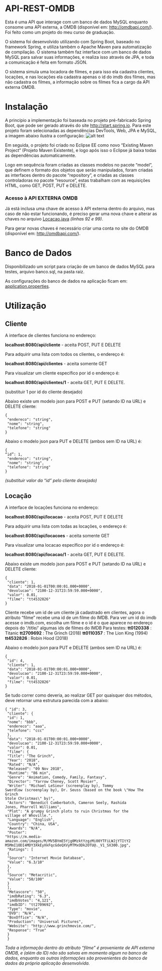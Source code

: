 # API-REST-OMDB

Esta é uma API que interage com um banco de dados MySQL enquanto consome uma API externa, a OMDB (disponível em: http://omdbapi.com/).
Foi feito como um projeto do meu curso de graduação.


O sistema foi desenvolvido utilizando com Spring Boot, baseado no framework Spring, e utiliza também o Apache Maven para automatização de compilação. O sistema também faz interface com um banco de dados MySQL para salvar suas informações, e realiza isso através de JPA, e toda a comunicação é feita em formato JSON.

O sistema simula uma locadora de filmes, e para isso ela cadastra clientes, locações, e nas locações ela cadastra apenas o id do imdb dos filmes, mas não cadastra os filmes, a informação sobre os filmes fica a cargo da API externa OMDB.

# Instalação

A princípio a implementação foi baseada no projeto pré-fabricado Spring
Boot, que pode ser gerado através do site <http://start.spring.io>.
Para este projeto foram selecionadas as dependências DevTools, Web, JPA
e MySQL, a imagem abaixo ilustra a configuração:
![alt text](https://i.imgur.com/D6hoVsP.png)

Em seguida, o projeto foi criado no Eclipse EE como novo “Existing Maven Project” (Projeto Maven Existente), e logo após isso o Eclipse já baixa todas as dependências automaticamente.

Logo em sequência foram criadas as classes modelos no pacote “model”,
que definem o formato dos objetos que serão manipulados, foram criadas as
interfaces dentro do pacote “repository”, e criadas as classes controladoras no
pacote “resource”, estas trabalham com as requisições HTML, como GET, POST,
PUT e DELETE.

### Acesso à API EXTERNA OMDB
Já está inclusa uma chave de acesso à API externa dentro do arquivo, mas caso de não estar funcionando, é preciso gerar uma nova chave e alterar as chaves no arquivo [Locacao.java](/api-omdb/src/main/java/br/edu/ifpr/locadora/apirest/models/Locacao.java) _(linhas 92 e 99)_.

Para gerar novas chaves é necessário criar uma conta no site do OMDB (disponível em: http://omdbapi.com/).

# Banco de Dados

Disponibilizado um script para criação de um banco de dados MySQL para testes, arquivo banco.sql, na pasta raiz.

As configurações do banco de dados na aplicação ficam em: [application.properties](api-omdb/src/main/resources/application.properties).

# Utilização

## Cliente

A interface de clientes funciona no endereço:

**localhost:8080/api/cliente** - aceita POST, PUT E DELETE

Para adquirir uma lista com todos os clientes, o endereço é:

**localhost:8080/api/clientes** - aceita somente GET

Para visualizar um cliente específico por id o endereço é:

**localhost:8080/api/clientes/1** - aceita GET, PUT E DELETE.

(substituir 1 por id do cliente desejado)

Abaixo existe um modelo json para POST e PUT (setando ID na URL) e
DELETE cliente:
```
{
 "endereco": "string",
 "nome": "string",
 "telefone": "string"
}
```
Abaixo o modelo json para PUT e DELETE (ambos sem ID na URL) é:
```
{
“id”: 1,
 "endereco": "string",
 "nome": "string",
 "telefone": "string"
}
```
_(substituir valor da “id” pelo cliente desejado)_

## Locação

A interface de locações funciona no endereço:

**localhost:8080/api/locacao** - aceita POST, PUT E DELETE

Para adquirir uma lista com todas as locações, o endereço é:

**localhost:8080/api/locacoes** - aceita somente GET

Para visualizar uma locacao específico por id o endereço é:

**localhost:8080/api/locacao/1** - aceita GET, PUT E DELETE.

Abaixo existe um modelo json para POST e PUT (setando ID na URL) e
DELETE cliente:
```
{
 "cliente": 1,
 "data": "2018-01-01T00:00:01.000+0000",
 "devolucao": "2100-12-31T23:59:59.000+0000",
 "valor": 0.01,
 "filme": "tt4532826"
}
```
Cliente recebe um id de um cliente já cadastrado em clientes, agora o
atributo “filme” recebe uma id de um filme do IMDB. Para ver um id do imdb acesse
o imdb.com, escolha um filme e o id é o que aparece no endereço depois do '/title/'
algumas ids de filmes do IMDB Para testes:
**tt0120338** : Titanic
**tt2709692** : The Grinch (2018)
**tt0110357** : The Lion King (1994)
**tt4532826** : Robin Hood (2018)

Abaixo o modelo json para PUT e DELETE (ambos sem ID na URL) é:
```
{
 "id": 4,
 "cliente": 1,
 "data": "2018-01-01T00:00:01.000+0000",
 "devolucao": "2100-12-31T23:59:59.000+0000",
 "valor": 0.01,
 "filme": "tt4532826"
}
```

Se tudo correr como deveria, ao realizar GET por quaisquer dos métodos,
deve retornar uma estrutura parecida com a abaixo:
```
{ "id": 3,
 "cliente": {
 "id": 1,
 "nome": "bbb",
 "endereco": "aaa",
 "telefone": "ccc"
 },
 "data": "2018-01-01T00:00:01.000+0000",
 "devolucao": "2100-12-31T23:59:59.000+0000",
 "valor": 0.01,
 "filme": {
 "Title": "The Grinch",
 "Year": "2018",
 "Rated": "N/A",
 "Released": "09 Nov 2018",
 "Runtime": "86 min",
 "Genre": "Animation, Comedy, Family, Fantasy",
 "Director": "Yarrow Cheney, Scott Mosier",
 "Writer": "Michael LeSieur (screenplay by), Tommy
Swerdlow (screenplay by), Dr. Seuss (based on the book \"How The Grinch
Stole Christmas\" by)",
 "Actors": "Benedict Cumberbatch, Cameron Seely, Rashida
Jones, Pharrell Williams",
 "Plot": "A grumpy Grinch plots to ruin Christmas for the
village of Whoville.",
 "Language": "English",
 "Country": "China, USA",
 "Awards": "N/A",
 "Poster":
"https://m.media-amazon.com/images/M/MV5BYmE5Yjg0MzktYzgzMi00YTFiLWJjYTItY2
M5MmI1ODI4MDY3XkEyXkFqcGdeQXVyMTMxODk2OTU@._V1_SX300.jpg",
 "Ratings": [
 {
 "Source": "Internet Movie Database",
 "Value": "6.3/10"
 },
 {
 "Source": "Metacritic",
 "Value": "50/100"
 }
 ],
 "Metascore": "50",
 "imdbRating": "6.3",
 "imdbVotes": "4,121",
 "imdbID": "tt2709692",
 "Type": "movie",
 "DVD": "N/A",
 "BoxOffice": "N/A",
 "Production": "Universal Pictures",
 "Website": "http://www.grinchmovie.com/",
 "Response": "True"
 }
 }
 ```
 
_Toda a informação dentro do atributo “filme” é proveniente de API externa OMDB, e
(além da ID) não são salvas em momento algum no banco de dados, enquanto as
outras informações são provenientes do banco de dados da própria aplicação
desenvolvida._

